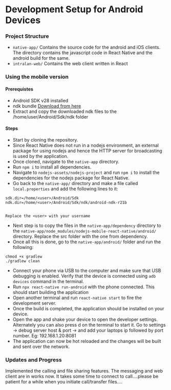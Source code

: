 # Development Setup for Android Devices

### Project Structure
- `native-app/` Contains the source code for the android and iOS clients. The directory contains the javascript code in React Native and the android build for the same.
- `intralan-web/` Contains the web client written in React

### Using the mobile version

#### Prerequistes
- Android SDK v28 installed
- ndk bundle <a href="https://dl.google.com/android/repository/android-ndk-r21b-linux-x86_64.zip">Download from here</a>
- Extract and copy the downloaded ndk files to the /home/user/Android/Sdk/ndk folder


#### Steps
- Start by cloning the repository.
- Since React Native does not run in a nodejs environment, an external package for using nodejs and hence the HTTP server for broadcasting is used by the application.
- Once cloned, navigate to the `native-app` directory.
- Run `npm i` to install all dependencies.
- Navigate to `nodejs-assets/nodejs-project` and run `npm i` to install the dependencies for the nodejs package for React Native.
- Go back to the `native-app/` directory and make a file called `local.properties` and add the following lines to it:
```
sdk.dir=/home/<user>/Android/Sdk
ndk.dir=/home/<user>/Android/Sdk/ndk/android-ndk-r21b


Replace the <user> with your username
```
- Next step is to copy the files in the `native-app/dependency` directory to the `native-app/node_modules/nodejs-mobile-react-native/android/` directory. Replace the src folder with the one from dependency.
- Once all this is done, go to the `native-app/android/` folder and run the following:
```
chmod +x gradlew
./gradlew clean
```
- Connect your phone via USB to the computer and make sure that USB debugging is enabled. Verify that the device is connected using `adb devices` command in the terminal.
- Run `npx react-native run-android` with the phone connected. This should start building the application
- Open another terminal and run `react-native start` to fire the development server.
- Once the build is completed, the application should be installed on your device.
- Open the app and shake your device to open the developer settings. Alternately you can also press d on the terminal to start it. Go to settings -> debug server host & port -> and add your laptops ip followed by port number. Eg: 192.168.1.20:8081
- The application can now be hot reloaded and the changes will be built and sent over the network. 

### Updates and Progress
Implemented the calling and file sharing features. The messaging and web client are in works now. 
It takes some time to connect to call....please be patient for a while when you initiate call/transfer files....


